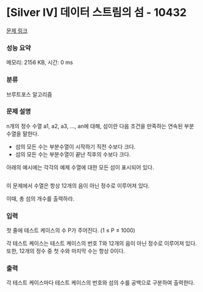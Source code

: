 # [Silver IV] 데이터 스트림의 섬 - 10432 

[문제 링크](https://www.acmicpc.net/problem/10432) 

### 성능 요약

메모리: 2156 KB, 시간: 0 ms

### 분류

브루트포스 알고리즘

### 문제 설명

<p>n개의 정수 수열 a1, a2, a3, ..., an에 대해, 섬이란 다음 조건을 만족하는 연속된 부분수열을 말한다.</p>

<ul>
	<li>섬의 모든 수는 부분수열이 시작하기 직전 수보다 크다.</li>
	<li>섬의 모든 수는 부분수열이 끝난 직후의 수보다 크다.</li>
</ul>

<p>아래의 예시에는 각각의 예제 수열에 대한 모든 섬이 표시되어 있다.</p>

<p><img src=""></p>

<p>이 문제에서 수열은 항상 12개의 음이 아닌 정수로 이루어져 있다.</p>

<p>이때, 총 섬의 개수를 출력하라.</p>

### 입력 

 <p>첫 줄에 테스트 케이스의 수 P가 주어진다. (1 ≤ P ≤ 1000)</p>

<p>각 테스트 케이스는 테스트 케이스의 번호 T와 12개의 음이 아닌 정수로 이루어져 있다. 또한, 12개의 정수 중 첫 수와 마지막 수는 항상 0이다.</p>

### 출력 

 <p>각 테스트 케이스마다 테스트 케이스의 번호와 섬의 수를 공백으로 구분하여 출력한다.</p>

